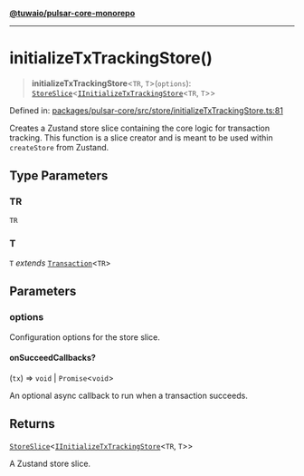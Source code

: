 [**@tuwaio/pulsar-core-monorepo**](../../../README.md)

***

# initializeTxTrackingStore()

> **initializeTxTrackingStore**\<`TR`, `T`\>(`options`): [`StoreSlice`](../type-aliases/StoreSlice.md)\<[`IInitializeTxTrackingStore`](../interfaces/IInitializeTxTrackingStore.md)\<`TR`, `T`\>\>

Defined in: [packages/pulsar-core/src/store/initializeTxTrackingStore.ts:81](https://github.com/TuwaIO/pulsar-core/blob/494f4105ae0c6206b7fb474bf50e2b00399fd8c0/packages/pulsar-core/src/store/initializeTxTrackingStore.ts#L81)

Creates a Zustand store slice containing the core logic for transaction tracking.
This function is a slice creator and is meant to be used within `createStore` from Zustand.

## Type Parameters

### TR

`TR`

### T

`T` *extends* [`Transaction`](../type-aliases/Transaction.md)\<`TR`\>

## Parameters

### options

Configuration options for the store slice.

#### onSucceedCallbacks?

(`tx`) => `void` \| `Promise`\<`void`\>

An optional async callback to run when a transaction succeeds.

## Returns

[`StoreSlice`](../type-aliases/StoreSlice.md)\<[`IInitializeTxTrackingStore`](../interfaces/IInitializeTxTrackingStore.md)\<`TR`, `T`\>\>

A Zustand store slice.
